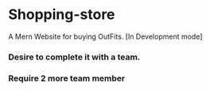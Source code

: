 # Shopping-store
A Mern Website for buying OutFits. [In Development mode]

### Desire to complete it with a team.
### Require 2 more team member
